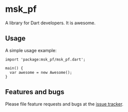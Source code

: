 # msk_pf

A library for Dart developers. It is awesome.

## Usage

A simple usage example:

    import 'package:msk_pf/msk_pf.dart';

    main() {
      var awesome = new Awesome();
    }

## Features and bugs

Please file feature requests and bugs at the [issue tracker][tracker].

[tracker]: http://example.com/issues/replaceme
